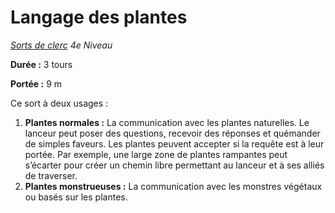 # Langage des plantes


*[Sorts de clerc](../Sorts_de_clerc.md) 4e Niveau*

**Durée :** 3 tours

**Portée :** 9 m

Ce sort à deux usages :

1.  **Plantes normales :** La communication avec les plantes naturelles.
    Le lanceur peut poser des questions, recevoir des réponses et
    quémander de simples faveurs. Les plantes peuvent accepter si la
    requête est à leur portée. Par exemple, une large zone de plantes
    rampantes peut s’écarter pour créer un chemin libre permettant au
    lanceur et à ses alliés de traverser.
2.  **Plantes monstrueuses :** La communication avec les monstres
    végétaux ou basés sur les plantes.